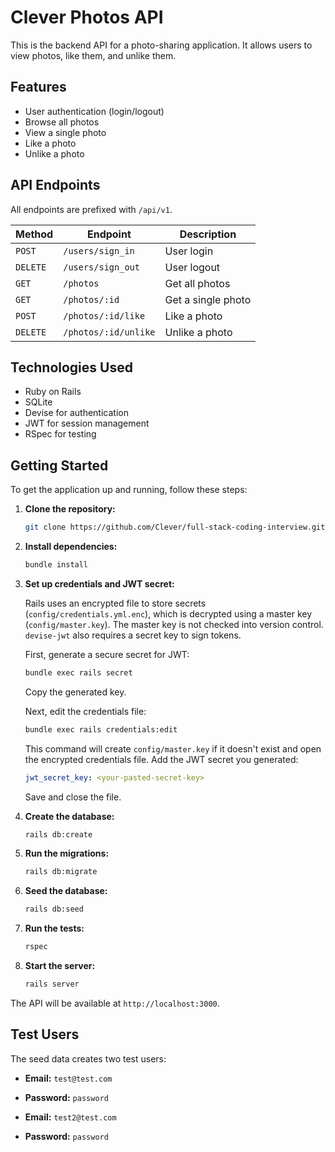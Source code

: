 # Clever Photos API

This is the backend API for a photo-sharing application. It allows users to view photos, like them, and unlike them.

## Features

* User authentication (login/logout)
* Browse all photos
* View a single photo
* Like a photo
* Unlike a photo

## API Endpoints

All endpoints are prefixed with `/api/v1`.

| Method | Endpoint | Description |
|---|---|---|
| `POST` | `/users/sign_in` | User login |
| `DELETE` | `/users/sign_out` | User logout |
| `GET` | `/photos` | Get all photos |
| `GET` | `/photos/:id` | Get a single photo |
| `POST` | `/photos/:id/like` | Like a photo |
| `DELETE` | `/photos/:id/unlike` | Unlike a photo |

## Technologies Used

* Ruby on Rails
* SQLite
* Devise for authentication
* JWT for session management
* RSpec for testing

## Getting Started

To get the application up and running, follow these steps:

1. **Clone the repository:**
   ```bash
   git clone https://github.com/Clever/full-stack-coding-interview.git
   ```

2. **Install dependencies:**
   ```bash
   bundle install
   ```

3. **Set up credentials and JWT secret:**

   Rails uses an encrypted file to store secrets (`config/credentials.yml.enc`), which is decrypted using a master key (`config/master.key`). The master key is not checked into version control. `devise-jwt` also requires a secret key to sign tokens.

   First, generate a secure secret for JWT:
   ```bash
   bundle exec rails secret
   ```
   Copy the generated key.

   Next, edit the credentials file:
   ```bash
   bundle exec rails credentials:edit
   ```

   This command will create `config/master.key` if it doesn't exist and open the encrypted credentials file. Add the JWT secret you generated:
   ```yaml
   jwt_secret_key: <your-pasted-secret-key>
   ```
   Save and close the file.

4. **Create the database:**
   ```bash
   rails db:create
   ```

5. **Run the migrations:**
   ```bash
   rails db:migrate
   ```

6. **Seed the database:**
   ```bash
   rails db:seed
   ```

7. **Run the tests:**
   ```bash
   rspec
   ```

8. **Start the server:**
   ```bash
   rails server
   ```

The API will be available at `http://localhost:3000`.

## Test Users

The seed data creates two test users:

* **Email:** `test@test.com`
* **Password:** `password`

* **Email:** `test2@test.com`
* **Password:** `password`